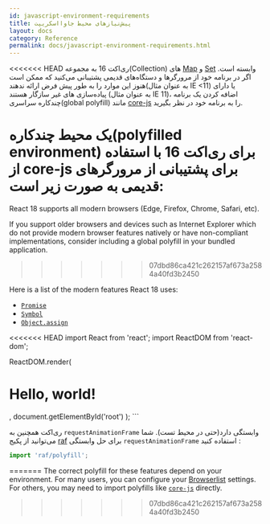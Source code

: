 ```yaml
---
id: javascript-environment-requirements
title: پیش‌نیاز‌های محیط جاوااسکریپت
layout: docs
category: Reference
permalink: docs/javascript-environment-requirements.html
---
```


<<<<<<< HEAD
ری‌اکت 16 به مجموعه(Collection) های [Map](https://developer.mozilla.org/en-US/docs/Web/JavaScript/Reference/Global_Objects/Map) و [Set](https://developer.mozilla.org/en-US/docs/Web/JavaScript/Reference/Global_Objects/Set) وابسته است. اگر در برنامه خود از مرورگرها و دستگاه‌های قدیمی پشتیبانی می‌کنید که ممکن است هنوز این موارد را به طور پیش فرض ارائه ندهند(به عنوان مثال IE <11) یا دارای پیاده‌سازی های غیر سازگار هستند (به عنوان مثال IE 11)، اضافه کردن یک برنامه چندکاره سراسری(global polyfill) مانند [core-js](https://github.com/zloirock/core-js) را به برنامه خود در نظر بگیرید.

یک محیط چندکاره(polyfilled environment) برای ری‌اکت 16 با استفاده از core-js برای پشتیبانی از مرورگرهای قدیمی به صورت زیر است:
=======
React 18 supports all modern browsers (Edge, Firefox, Chrome, Safari, etc).

If you support older browsers and devices such as Internet Explorer which do not provide modern browser features natively or have non-compliant implementations, consider including a global polyfill in your bundled application.
>>>>>>> 07dbd86ca421c262157af673a2584a40fd3b2450

Here is a list of the modern features React 18 uses:
- [`Promise`](https://developer.mozilla.org/en-US/docs/Web/JavaScript/Reference/Global_Objects/Promise)
- [`Symbol`](https://developer.mozilla.org/en-US/docs/Web/JavaScript/Reference/Global_Objects/Symbol)
- [`Object.assign`](https://developer.mozilla.org/en-US/docs/Web/JavaScript/Reference/Global_Objects/Object/assign)

<<<<<<< HEAD
import React from 'react';
import ReactDOM from 'react-dom';

ReactDOM.render(
  <h1>Hello, world!</h1>,
  document.getElementById('root')
);
```

ری‌اکت همچنین به `requestAnimationFrame` وابستگی دارد(حتی در محیط تست).
شما می‌توانید از پکیج [raf](https://www.npmjs.com/package/raf) برای حل وابستگی `requestAnimationFrame` استفاده کنید :

```js
import 'raf/polyfill';
```
=======
The correct polyfill for these features depend on your environment. For many users, you can configure your [Browserlist](https://github.com/browserslist/browserslist) settings. For others, you may need to import polyfills like [`core-js`](https://github.com/zloirock/core-js) directly.
>>>>>>> 07dbd86ca421c262157af673a2584a40fd3b2450
